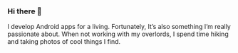 ### Hi there 👋

I develop Android apps for a living. Fortunately, It’s also something I’m really passionate about. When not working with my overlords, I spend time hiking and taking photos of cool things I find.
